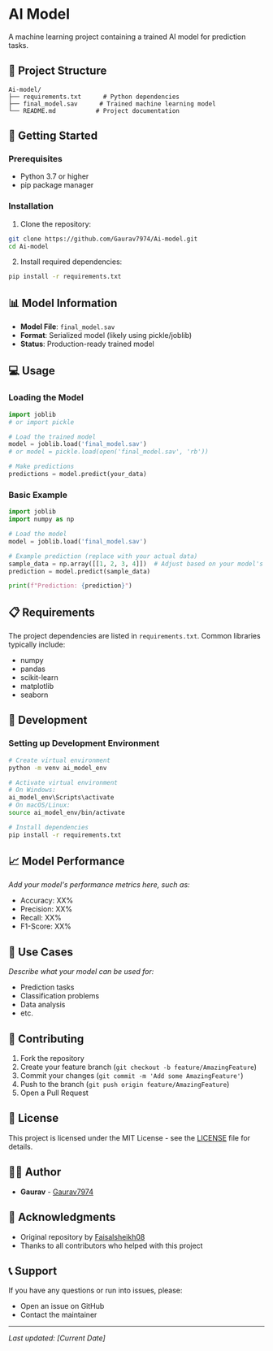 # AI Model

A machine learning project containing a trained AI model for prediction tasks.

## 📁 Project Structure

```
Ai-model/
├── requirements.txt      # Python dependencies
├── final_model.sav      # Trained machine learning model
└── README.md           # Project documentation
```

## 🚀 Getting Started

### Prerequisites

- Python 3.7 or higher
- pip package manager

### Installation

1. Clone the repository:
```bash
git clone https://github.com/Gaurav7974/Ai-model.git
cd Ai-model
```

2. Install required dependencies:
```bash
pip install -r requirements.txt
```

## 📊 Model Information

- **Model File**: `final_model.sav`
- **Format**: Serialized model (likely using pickle/joblib)
- **Status**: Production-ready trained model

## 💻 Usage

### Loading the Model

```python
import joblib
# or import pickle

# Load the trained model
model = joblib.load('final_model.sav')
# or model = pickle.load(open('final_model.sav', 'rb'))

# Make predictions
predictions = model.predict(your_data)
```

### Basic Example

```python
import joblib
import numpy as np

# Load the model
model = joblib.load('final_model.sav')

# Example prediction (replace with your actual data)
sample_data = np.array([[1, 2, 3, 4]])  # Adjust based on your model's input
prediction = model.predict(sample_data)

print(f"Prediction: {prediction}")
```

## 📋 Requirements

The project dependencies are listed in `requirements.txt`. Common libraries typically include:

- numpy
- pandas
- scikit-learn
- matplotlib
- seaborn

## 🔧 Development

### Setting up Development Environment

```bash
# Create virtual environment
python -m venv ai_model_env

# Activate virtual environment
# On Windows:
ai_model_env\Scripts\activate
# On macOS/Linux:
source ai_model_env/bin/activate

# Install dependencies
pip install -r requirements.txt
```

## 📈 Model Performance

*Add your model's performance metrics here, such as:*
- Accuracy: XX%
- Precision: XX%
- Recall: XX%
- F1-Score: XX%

## 🎯 Use Cases

*Describe what your model can be used for:*
- Prediction tasks
- Classification problems
- Data analysis
- etc.

## 🤝 Contributing

1. Fork the repository
2. Create your feature branch (`git checkout -b feature/AmazingFeature`)
3. Commit your changes (`git commit -m 'Add some AmazingFeature'`)
4. Push to the branch (`git push origin feature/AmazingFeature`)
5. Open a Pull Request

## 📄 License

This project is licensed under the MIT License - see the [LICENSE](LICENSE) file for details.

## 👨‍💻 Author

- **Gaurav** - [Gaurav7974](https://github.com/Gaurav7974)

## 🙏 Acknowledgments

- Original repository by [Faisalsheikh08](https://github.com/Faisalsheikh08)
- Thanks to all contributors who helped with this project

## 📞 Support

If you have any questions or run into issues, please:
- Open an issue on GitHub
- Contact the maintainer

---

*Last updated: [Current Date]*